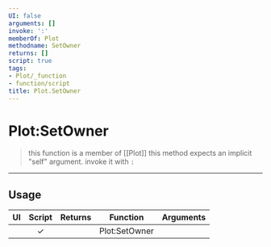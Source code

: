 ```yaml
---
UI: false
arguments: []
invoke: ':'
memberOf: Plot
methodname: SetOwner
returns: []
script: true
tags:
- Plot/_function
- function/script
title: Plot.SetOwner
---
```

# Plot:SetOwner
> this function is a member of [[Plot]]
> this method expects an implicit "self" argument. invoke it with `:`
-----
## Usage
|  UI | Script | Returns | Function | Arguments |
|:---:|:------:|-------:|:--------:|:---------|
| |✓||Plot:SetOwner||
